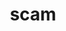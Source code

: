 ---
category: 4-letters
denotation: null
name: scam
reference_link: https://www.etymonline.com/word/scam
root_language: null
root_name: null
title: scam
type: free
word_sums:
- respelling: scam
  sum: 'Scam + '
---